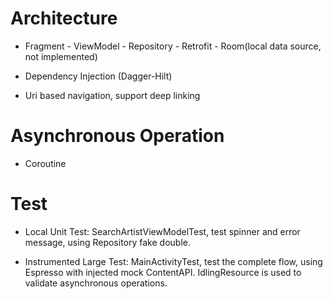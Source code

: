 # Architecture

* Fragment - ViewModel - Repository - Retrofit - Room(local data source, not implemented)

* Dependency Injection (Dagger-Hilt)

* Uri based navigation, support deep linking


# Asynchronous Operation

* Coroutine


# Test

* Local Unit Test: SearchArtistViewModelTest, test spinner and error message, using Repository fake double.

* Instrumented Large Test: MainActivityTest, test the complete flow, using Espresso with injected mock ContentAPI. IdlingResource is used to validate asynchronous operations.